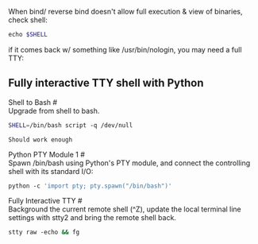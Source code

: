 

When bind/ reverse bind doesn't allow full execution & view of binaries, check shell:  
```bash
echo $SHELL
```  

if it comes back w/ something like /usr/bin/nologin, you may need a full TTY:  
  

## Fully interactive TTY shell with Python
  
  
Shell to Bash #  
Upgrade from shell to bash.  
```bash
SHELL=/bin/bash script -q /dev/null
```
	Should work enough
  
Python PTY Module 1 #  
Spawn /bin/bash using Python's PTY module, and connect the controlling shell with its standard I/O:  
```bash
python -c 'import pty; pty.spawn("/bin/bash")'
```

Fully Interactive TTY #  
Background the current remote shell (^Z), update the local terminal line settings with stty2 and bring the remote shell back.  
```bash
stty raw -echo && fg
```